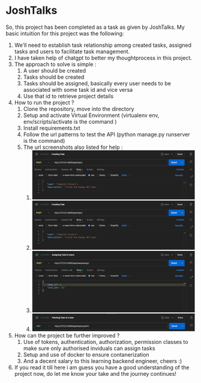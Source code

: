 # JoshTalks
So, this project has been completed as a task as given by JoshTalks. My basic intuition for this project was the following:
1. We'll need to establish task relationship among created tasks, assigned tasks and users to facilitate task management. 
2. I have taken help of chatgpt to better my thoughtprocess in this project. 
3. The approach to solve is simple : 
   1. A user should be created
   2. Tasks should be created
   3. Tasks should be assigned, basically every user needs to be associated with some task id and vice versa
   4. Use that id to retrieve project details
4. How to run the project ?
   1. Clone the repository, move into the directory
   2. Setup and activate Virtual Environment (virtualenv env, env/scripts/activate is the command )
   3. Install requirements.txt
   4. Follow the url patterns to test the API (python manage.py runserver is the command)
   5. The url screenshots also listed for help :
      1. ![Creating User](PostmanScreenshots\image-1.png)
      2. ![Creating Task](image-1.png)
      3. ![Assigning Task to User](image-2.png)
      4. ![Retrieving Task of a User](image-3.png)
5. How can the project be further improved ?
   1. Use of tokens, authentication, authorization, permission classes to make sure only authorised inviduals can assign tasks
   2. Setup and use of docker to ensure contanerization
   3. And a decent salary to this learning backend engineer, cheers :)
6. If you read it till here i am guess you have a good understanding of the project now, do let me know your take and the journey continues!